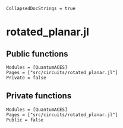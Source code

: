 ```@meta
CollapsedDocStrings = true
```

# rotated_planar.jl

## Public functions

```@autodocs
Modules = [QuantumACES]
Pages = ["src/circuits/rotated_planar.jl"]
Private = false
```

## Private functions

```@autodocs
Modules = [QuantumACES]
Pages = ["src/circuits/rotated_planar.jl"]
Public = false
```
